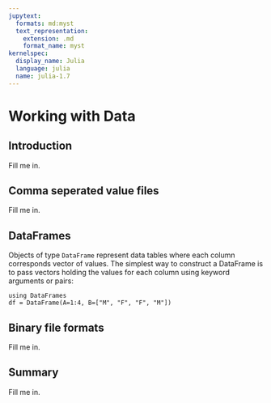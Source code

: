 ```yaml
---
jupytext:
  formats: md:myst
  text_representation:
    extension: .md
    format_name: myst
kernelspec:
  display_name: Julia
  language: julia
  name: julia-1.7
---
```


# Working with Data 

## Introduction
Fill me in.

## Comma seperated value files
Fill me in.

## DataFrames
Objects of type ``DataFrame`` represent data tables where each column corresponds vector of values. The simplest way to construct a DataFrame is to pass vectors holding the values for each column using keyword arguments or pairs:

```{code-cell} julia
using DataFrames
df = DataFrame(A=1:4, B=["M", "F", "F", "M"])
```

## Binary file formats
Fill me in.

## Summary
Fill me in.